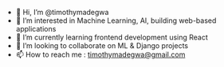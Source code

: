 - 👋 Hi, I’m @timothymadegwa
- 👀 I’m interested in Machine Learning, AI, building web-based applications
- 🌱 I’m currently learning frontend development using React
- 💞️ I’m looking to collaborate on ML & Django projects
- 📫 How to reach me : timothymadegwa@gmail.com

<!---
timothymadegwa/timothymadegwa is a ✨ special ✨ repository because its `README.md` (this file) appears on your GitHub profile.
You can click the Preview link to take a look at your changes.
--->
